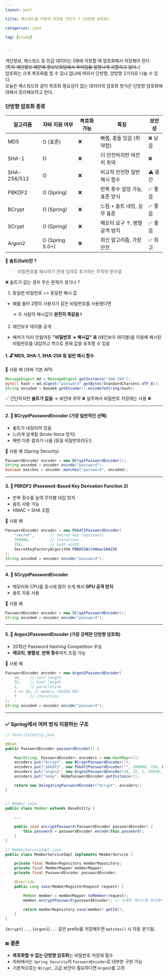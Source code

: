 ```yaml
---
layout: post

title: 패스워드를 어떻게 저장할 것인가 ? (단반향 암호화)

categories: java

tag: [study]


---
```




개인정보, 패스워드 등 민감 데이터는 DB에 저장할 때 암호화해서 저장해야 한다.<br/>
(~~특히 개인정보 때문에 정보보호팀에서 우리팀을 엄청나게 괴롭히고 있다..~~)<br/>
암호화는 크게 복호화를 할 수 있냐 없냐에 따라서 단방향, 양방향 2가지로 나눌 수 있다.<br/>
오늘은 패스워드와 같이 복호화 필요성이 없는 데이터의 암호화 방식은 단방향 암호화에 대해서 정리해보려고 한다.<br/>



### 단방향 암호화 종류



| 알고리즘    | 자바 지원 여부  | 복호화 가능 | 특징                           | 보안성 |
| ----------- | --------------- | ----------- | ------------------------------ | ------ |
| MD5         | O (표준)        | ❌           | 빠름, 충돌 있음 (취약함)       | ❌ 낮음 |
| SHA-1       | O               | ❌           | 더 안전하지만 여전히 취약      | ❌      |
| SHA-256/512 | O               | ❌           | 비교적 안전한 일반 해시 함수   | ⚠️ 중간 |
| PBKDF2      | O (Spring)      | ❌           | 반복 횟수 설정 가능, 표준 방식 | ✅ 좋음 |
| BCrypt      | O (Spring)      | ❌           | 느림 + 솔트 내장, 실무 표준    | ✅ 좋음 |
| SCrypt      | O (Spring)      | ❌           | 메모리 요구 ↑, 병렬 공격 방지  | ✅ 좋음 |
| Argon2      | O (Spring 5.0+) | ❌           | 최신 알고리즘, 가장 안전       | ✅ 최고 |



🔑 **솔트(Salt)란 ?**

> 비밀번호를 해시하기 전에 임의로 추가하는 무작위 문자열

❌ 솔트가 없는 경우 무슨 문제가 생기나 ?

1. 동일한 비밀번호 => 동일한 해시 값

- 예를 들어 2명의 사용자가 같은 비밀번호를 사용했다면

  → 두 사람의 해시값이 **완전히 똑같음** ❗

2. 레인보우 테이블 공격

- 해커가 미리 만들어둔 **"비밀번호 → 해시값" 표** (레인보우 테이블)을 이용해 해시된 비밀번호를 대입하고 역으로 원래 값을 유추할 수 있음



#### 1. 🔓 MD5, SHA-1, SHA-256 등 일반 해시 함수

 🔧 사용 예 (자바 기본 API)

```java
MessageDigest md = MessageDigest.getInstance("SHA-256");
byte[] hash = md.digest("password".getBytes(StandardCharsets.UTF_8));
String encoded = Base64.getEncoder().encodeToString(hash);
```

✅ 간단하지만 **솔트가 없음** → 보안에 취약
 ❌ 실무에서 비밀번호 저장에는 사용 ❌

------

#### 2. 🔐 **BCryptPasswordEncoder** (가장 일반적인 선택)

- 솔트가 내장되어 있음
- 느리게 설계됨 (brute-force 방지)
- 매번 다른 결과가 나옴 (동일 비밀번호라도!)


🔧 사용 예 (Spring Security)

```java
PasswordEncoder encoder = new BCryptPasswordEncoder();
String encoded = encoder.encode("password");
boolean matches = encoder.matches("password", encoded);
```

------

#### 3. 🔐 **PBKDF2 (Password-Based Key Derivation Function 2)**

- 반복 횟수를 높여 무차별 대입 방지
- 솔트 사용 가능
- HMAC + SHA 조합

 🔧 사용 예

```java
PasswordEncoder encoder = new Pbkdf2PasswordEncoder(
    "secret",       // secret key (optional)
    200000,         // iterations
    256,            // hash width
    SecretKeyFactoryAlgorithm.PBKDF2WithHmacSHA256
);
String encoded = encoder.encode("password");
```

------

#### 4. 🔐 **SCryptPasswordEncoder**

- 메모리와 CPU를 동시에 많이 쓰게 해서 **GPU 공격 방지**
- 솔트 자동 사용

 🔧 사용 예

```java
PasswordEncoder encoder = new SCryptPasswordEncoder();
String encoded = encoder.encode("password");
```

------

#### 5. 🔐 **Argon2PasswordEncoder** (가장 강력한 단방향 암호화)

- 2015년 Password Hashing Competition 우승
- **메모리**, **병렬성**, **반복 횟수**까지 조절 가능

 🔧 사용 예

```java
PasswordEncoder encoder = new Argon2PasswordEncoder(
    16,    // salt length
    32,    // hash length
    1,     // parallelism
    1 << 16, // memory (65536 KB)
    3      // iterations
);
String encoded = encoder.encode("password");
```

------

### ✅ Spring에서 여러 방식 지원하는 구조

```java
// SecurityConfig.java

@Bean
public PasswordEncoder passwordEncoder() {

    Map<String, PasswordEncoder> encoders = new HashMap<>();
    encoders.put("bcrypt", new BCryptPasswordEncoder());
    encoders.put("pbkdf2", new Pbkdf2PasswordEncoder("", 200000, 256, Pbkdf2PasswordEncoder.SecretKeyFactoryAlgorithm.PBKDF2WithHmacSHA256));
    encoders.put("argon2", new Argon2PasswordEncoder(16, 32, 1, 65536, 3));
    encoders.put("noop", NoOpPasswordEncoder.getInstance());

    return new DelegatingPasswordEncoder("bcrypt", encoders);
}


// Member.java
public class Member extends BaseEntity {

  	...
    
    public void encryptPassword(PasswordEncoder passwordEncoder) {
        this.password = passwordEncoder.encode(this.password);
    }
}

// MemberServiceImpl.java
public class MemberServiceImpl implements MemberService {

    private final MemberRepository memberRepository;
    private final MemberMapper memberMapper;
    private final PasswordEncoder passwordEncoder;

    @Override
    public Long save(MemberRegisterRequest request) {

        Member member = memberMapper.toMember(request);
        member.encryptPassword(passwordEncoder); // 도메인 메서드를 정의해서 사용 중

        return memberRepository.save(member).getId();
    }
}
```

`{bcrypt}...`, `{argon2}...` 같은 prefix를 저장해두면 `matches()` 시 자동 분기됨.



### 🔚 결론

- **복호화할 수 없는 단방향 암호화**는 비밀번호 저장에 필수
- 자바에서는 `Spring Security`의 `PasswordEncoder`로 대부분 구현 가능
- 기본적으로는 `BCrypt`, 고급 보안이 필요하다면 `Argon2`를 고려
